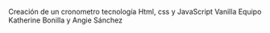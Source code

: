 Creación de un cronometro tecnología Html, css y JavaScript Vanilla
Equipo Katherine Bonilla y Angie Sánchez